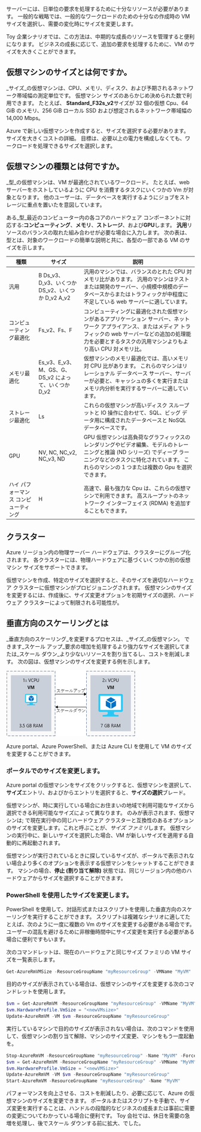 サーバーには、日単位の要求を処理するために十分なリソースが必要があります。 一般的な戦略では、一般的なワークロードのための十分なの作成時の VM サイズを選択し、需要の変化時にサイズを変更します。

Toy 企業シナリオでは、この方法は、中期的な成長のリソースを管理すると便利になります。 ビジネスの成長に応じて、追加の要求を処理するために、VM のサイズを大きくことができます。

## <a name="what-is-virtual-machine-size"></a>仮想マシンのサイズとは何ですか。

_サイズ_の仮想マシンは、CPU、メモリ、ディスク、および予期されるネットワーク帯域幅の測定単位です。 仮想マシン サイズのあらかじめ決められた数で利用できます。 たとえば、 **Standard_F32s_v2**サイズが 32 個の仮想 Cpu、64 GiB のメモリ、256 GiB ローカル SSD および想定されるネットワーク帯域幅の 14,000 Mbps。

Azure で新しい仮想マシンを作成すると、サイズを選択する必要があります。 サイズを大きくコストの詳細。 目標は、必要以上の電力を構成しなくても、ワークロードを処理できるサイズを選択します。

## <a name="what-is-virtual-machine-type"></a>仮想マシンの種類とは何ですか。

_型_の仮想マシンは、VM が最適化されているワークロード。 たとえば、web サーバーをホストしているように CPU を消費するタスクにいくつかの Vm が対象となります。 他のユーザーは、データベースを実行するようにジョブをストレージに重点を置いたを意図しています。

ある_型_最近のコンピューター内の各コアのハードウェア コンポーネントに対応する:**コンピューティング**、**メモリ**、**ストレージ**、および**GPU**します。 **汎用**リソースのバランスの取れた組み合わせが必要な場合に入力します。 次の表は、型とは、対象のワークロードの簡単な説明と共に、各型の一部である VM のサイズを示します。

|種類|サイズ|説明|
|---|---|---|
|汎用|B Ds_v3、D_v3、いくつか DS_v2、いくつか D_v2 A_v2|汎用のマシンでは、バランスのとれた CPU 対メモリ比があります。 汎用のマシンはテストまたは開発のサーバー、小規模中規模のデータベースからまたはトラフィックが中程度に不足している web サーバーに適しています。|
|コンピューティング最適化|Fs_v2、Fs、F|コンピューティングに最適化された仮想マシンがあるアプリケーション サーバー、ネットワーク アプライアンス、またはメディア トラフィックの web サーバーなどの追加の処理能力を必要とするタスクの汎用マシンよりもより高い CPU 対メモリ比。|
|メモリ最適化|Es_v3、E_v3、M、GS、G、DS_v2 によって、いくつか D_v2|仮想マシンのメモリ最適化では、高いメモリ対 CPU 比があります。 これらのマシンはリレーショナル データベース サーバー、サーバーが必要と、キャッシュの多くを実行またはメモリ内分析を実行するサーバーに適しています。|
|ストレージ最適化|Ls|これらの仮想マシンが高いディスク スループットと IO 操作に合わせて、SQL、ビッグ データ用に構成されたデータベースと NoSQL データベースです。|
|GPU|NV, NC, NC_v2, NC_v3, ND|GPU 仮想マシンは高負荷なグラフィックスのレンダリングやビデオ編集、モデルのトレーニングと推論 (ND シリーズ) でディープ ラーニングなどのタスクに特化されています。 これらのマシンの 1 つまたは複数の Gpu を選択できます。|
|ハイ パフォーマンス コンピューティング|H|高速で、最も強力な Cpu は、これらの仮想マシンで利用できます。 高スループットのネットワーク インターフェイス (RDMA) を追加することもできます。|

## <a name="clusters"></a>クラスター

Azure リージョン内の物理サーバー ハードウェアは、クラスターにグループ化されます。 各クラスターには、物理ハードウェアに基づくいくつかの別の仮想マシン サイズをサポートできます。

仮想マシンを作成、特定のサイズを選択すると、そのサイズを適切なハードウェア クラスターに仮想マシンがプロビジョニングされます。 仮想マシンのサイズを変更するには、作成後に、サイズ変更オプションを初期サイズの選択、ハードウェア クラスターによって制限される可能性が。

## <a name="what-is-vertical-scaling"></a>垂直方向のスケーリングとは

_垂直方向のスケーリング_を変更するプロセスは、_サイズ_の仮想マシン。 できます_スケール アップ_要求の増加を処理するより強力なサイズを選択してまたは_スケール ダウン_より少ないリソースを割り当てるし、コストを削減します。 次の図は、仮想マシンのサイズを変更する例を示します。

![スケール アップとスケール ダウンのパフォーマンス機能の変更を仮想マシンを示す図。](../media/2-ScaleUpDown.png)

Azure portal、Azure PowerShell、または Azure CLI を使用して VM のサイズを変更することができます。

### <a name="resize-in-the-portal"></a>ポータルでのサイズを変更します。

Azure portal の仮想マシンをサイズをクリックすると、仮想マシンを選択して、**サイズ**エントリ、およびからエントリを選択すると、**サイズの選択**ブレード。 

仮想マシンが、時に実行している場合にお住まいの地域で利用可能なサイズから選択できる利用可能なサイズによって異なります。 のみが表示されます、仮想マシンは; で現在実行中の同じハードウェア クラスターと互換性のあるオプションのサイズを変更します。これと呼ぶことが、*サイズ ファミリ*します。 仮想マシンの実行中に、新しいサイズを選択した場合、VM が新しいサイズを適用する自動的に再起動されます。

仮想マシンが実行されているときに探しているサイズが、ポータルで表示されない場合より多くのオプションを表示する仮想マシンをシャットすることができます。 マシンの場合、**停止 (割り当て解除)** 状態では、同じリージョン内の他のハードウェアからサイズを選択することができます。

### <a name="resize-with-powershell"></a>PowerShell を使用したサイズを変更します。

PowerShell を使用して、対話形式またはスクリプトを使用した垂直方向のスケーリングを実行することができます。 スクリプトは複雑なシナリオに適してたとえば、次のように一度に複数の Vm のサイズを変更する必要がある場合です。 ユーザーの混乱を避けるために非稼働時間中にサイズ変更を実行する必要がある場合に便利ですもいます。

次のコマンドレットは、現在のハードウェアと同じサイズ ファミリの VM サイズを一覧表示します。

```PowerShell
Get-AzureRmVMSize -ResourceGroupName "myResourceGroup" -VMName "MyVM"
```

目的のサイズが表示されている場合は、仮想マシンのサイズを変更する次のコマンドレットを使用します。

```PowerShell
$vm = Get-AzureRmVM -ResourceGroupName "myResourceGroup" -VMName "MyVM"
$vm.HardwareProfile.VmSize = "<newVMsize>"
Update-AzureRmVM -VM $vm -ResourceGroupName "myResourceGroup"
```

実行しているマシンで目的のサイズが表示されない場合は、次のコマンドを使用して、仮想マシンの割り当て解除、マシンのサイズ変更、マシンをもう一度起動を。

```PowerShell
Stop-AzureRmVM -ResourceGroupName "myResourceGroup" -Name "MyVM" -Force
$vm = Get-AzureRmVM -ResourceGroupName "myResourceGroup" -VMName "MyVM"
$vm.HardwareProfile.VmSize = "<newVMSize>"
Update-AzureRmVM -VM $vm -ResourceGroupName "myResourceGroup"
Start-AzureRmVM -ResourceGroupName "myResourceGroup" -Name "MyVM"
```

パフォーマンスを向上させる、コストを削減したり、必要に応じて、Azure の仮想マシンのサイズを変更できます。 ポータルまたはスクリプトを手動で、サイズ変更を実行することは、ハンドルの段階的なビジネスの成長または事前に需要の変更についてわかっている場合に便利です。 Toy 会社では、休日を需要の急増を処理し、後でスケール ダウンする前に拡大、でした。
